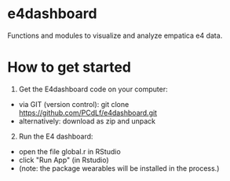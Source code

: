 # e4dashboard

Functions and modules to visualize and analyze empatica e4 data. 

# How to get started

1) Get the E4dashboard code on your computer:
  - via GIT (version control): git clone https://github.com/PCdLf/e4dashboard.git
  - alternatively: download as zip and unpack

2) Run the E4 dashboard:
  - open the file global.r in RStudio
  - click "Run App" (in Rstudio)
  - (note: the package wearables will be installed in the process.)

